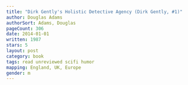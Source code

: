 ```yaml
---
title: "Dirk Gently's Holistic Detective Agency (Dirk Gently, #1)"
author: Douglas Adams
authorSort: Adams, Douglas
pageCount: 306
date: 2014-01-01
written: 1987
stars: 5
layout: post
category: book
tags: read unreviewed scifi humor
mapping: England, UK, Europe
gender: m
---
```

